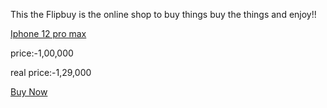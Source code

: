 This the Flipbuy is the online shop to buy things 
buy the things and enjoy!! 

[Iphone 12 pro max](https://images-na.ssl-images-amazon.com/images/I/61fkdeyq5QL._SL1024_.jpg)

price:-1,00,000

real price:-1,29,000

[Buy Now](orderPlaced.md)

